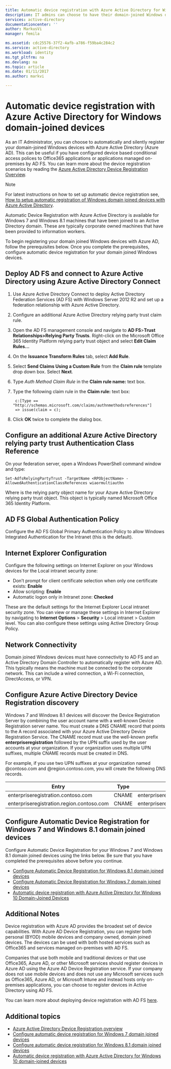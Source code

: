 ```yaml
---
title: Automatic device registration with Azure Active Directory for Windows Domain-Joined Devices| Microsoft Docs
description: IT admins can choose to have their domain-joined Windows devices to register automatically and silently with Azure Active Directory (Azure AD) .
services: active-directory
documentationcenter: ''
author: MarkusVi
manager: femila

ms.assetid: cdc25576-37f2-4afb-a786-f59ba4c284c2
ms.service: active-directory
ms.workload: identity
ms.tgt_pltfrm: na
ms.devlang: na
ms.topic: article
ms.date: 01/11/2017
ms.author: markvi

---
```

# Automatic device registration with Azure Active Directory for Windows domain-joined devices
As an IT Administrator, you can choose to automatically and silently register your domain-joined Windows devices with Azure Active Directory (Azure AD). This can be useful if you have configured device based conditional access polices to Office365 applications or applications managed on-premises by AD FS. You can learn more about the device registration scenarios by reading the [Azure Active Directory Device Registration Overview](active-directory-conditional-access-device-registration-overview.md).

> [!NOTE]
>  For latest instructions on how to set up automatic device registration see, [How to setup automatic registration of Windows domain joined devices with Azure Active Directory](active-directory-conditional-access-automatic-device-registration-setup.md).
>
>

Automatic Device Registration with Azure Active Directory is available for Windows 7 and Windows 8.1 machines that have been joined to an Active Directory domain. These are typically corporate owned machines that have been provided to information workers.

To begin registering your domain joined Windows devices with Azure AD, follow the prerequisites below. Once you complete the prerequisites, configure automatic device registration for your domain joined Windows devices.

## Deploy AD FS and connect to Azure Active Directory using Azure Active Directory Connect
1. Use Azure Active Directory Connect to deploy Active Directory Federation Services (AD FS) with Windows Server 2012 R2 and set up a federation relationship with Azure Active Directory.
2. Configure an additional Azure Active Directory relying party trust claim rule.
3. Open the AD FS management console and navigate to **AD FS**>**Trust Relationships>Relying Party Trusts**. Right-click on the Microsoft Office 365 Identity Platform relying party trust object and select **Edit Claim Rules…**
4. On the **Issuance Transform Rules** tab, select **Add Rule**.
5. Select **Send Claims Using a Custom Rule** from the **Claim rule** template drop down box. Select **Next**.
6. Type *Auth Method Claim Rule* in the **Claim rule name:** text box.
7. Type the following claim rule in the **Claim rule:** text box:

        c:[Type == "http://schemas.microsoft.com/claims/authnmethodsreferences"]
        => issue(claim = c);
8. Click **OK** twice to complete the dialog box.

## Configure an additional Azure Active Directory relying party trust Authentication Class Reference
On your federation server, open a Windows PowerShell command window and type:

  `Set-AdfsRelyingPartyTrust -TargetName <RPObjectName> -AllowedAuthenticationClassReferences wiaormultiauthn`

Where <RPObjectName> is the relying party object name for your Azure Active Directory relying party trust object. This object is typically named Microsoft Office 365 Identity Platform.

## AD FS Global Authentication Policy
Configure the AD FS Global Primary Authentication Policy to allow Windows Integrated Authentication for the Intranet (this is the default).

## Internet Explorer Configuration
Configure the following settings on Internet Explorer on your Windows devices for the Local intranet security zone:

* Don’t prompt for client certificate selection when only one certificate exists:  **Enable**
* Allow scripting:  **Enable**
* Automatic logon only in Intranet zone:  **Checked**

These are the default settings for the Internet Explorer Local intranet security zone. You can view or manage these settings in Internet Explorer by navigating to **Internet Options** > **Security** > Local intranet > Custom level. You can also configure these settings using Active Directory Group Policy.

## Network Connectivity
Domain joined Windows devices must have connectivity to AD FS and an Active Directory Domain Controller to automatically register with Azure AD. This typically means the machine must be connected to the corporate network. This can include a wired connection, a Wi-Fi connection, DirectAccess, or VPN.

## Configure Azure Active Directory Device Registration discovery
Windows 7 and Windows 8.1 devices will discover the Device Registration Server by combining the user account name with a well-known Device Registration server name. You must create a DNS CNAME record that points to the A record associated with your Azure Active Directory Device Registration Service. The CNAME record must use the well-known prefix **enterpriseregistration** followed by the UPN suffix used by the user accounts at your organization. If your organization uses multiple UPN suffixes, multiple CNAME records must be created in DNS.

For example, if you use two UPN suffixes at your organization named @contoso.com and @region.contoso.com, you will create the following DNS records.

| Entry | Type | Address |
| --- | --- | --- |
| enterpriseregistration.contoso.com |CNAME |enterpriseregistration.windows.net |
| enterpriseregistration.region.contoso.com |CNAME |enterpriseregistration.windows.net |

## Configure Automatic Device Registration for Windows 7 and Windows 8.1 domain joined devices
Configure Automatic Device Registration for your Windows 7 and Windows 8.1 domain joined devices using the links below. Be sure that you have completed the prerequisites above before you continue.

* [Configure Automatic Device Registration for Windows 8.1 domain joined devices](active-directory-conditional-access-automatic-device-registration-windows-8-1.md)
* [Configure Automatic Device Registration for Windows 7 domain joined devices](active-directory-conditional-access-automatic-device-registration-windows7.md)
* [Automatic device registration with Azure Active Directory for Windows 10 Domain-Joined Devices](active-directory-azureadjoin-devices-group-policy.md)

## Additional Notes
Device registration with Azure AD provides the broadest set of device capabilities. With Azure AD Device Registration, you can register both personal (BYOD) mobile devices and company owned, domain joined devices. The devices can be used with both hosted services such as Office365 and services managed on-premises with AD FS.

Companies that use both mobile and traditional devices or that use Office365, Azure AD, or other Microsoft services should register devices in Azure AD using the Azure AD Device Registration service. If your company does not use mobile devices and does not use any Microsoft services such as Office365, Azure AD, or Microsoft Intune and instead hosts only on-premises applications, you can choose to register devices in Active Directory using AD FS.

You can learn more about deploying device registration with AD FS [here](https://technet.microsoft.com/library/dn486831.aspx).

## Additional topics
* [Azure Active Directory Device Registration overview](active-directory-conditional-access-device-registration-overview.md)
* [Configure automatic device registration for Windows 7 domain joined devices](active-directory-conditional-access-automatic-device-registration-windows7.md)
* [Configure automatic device registration for Windows 8.1 domain joined devices](active-directory-conditional-access-automatic-device-registration-windows-8-1.md)
* [Automatic device registration with Azure Active Directory for Windows 10 domain-joined devices](active-directory-azureadjoin-devices-group-policy.md)
